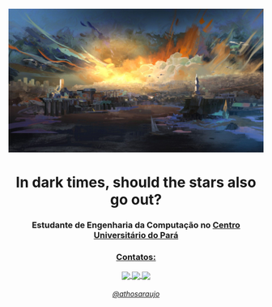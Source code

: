 <h4 align="center">
 
![Revachol](https://github.com/athosaraujo/athosaraujo/blob/main/revachol.jpg)
 

<h4 align="center">
<h1 align="center">In dark times, should the stars also go out?</h1>



<h3 align="center"> Estudante de Engenharia da Computação no <a href="https://www.cesupa.br">Centro Universitário do Pará</h3>


<h3 align="center">Contatos:</h3>

<p align="center">
  <a href="https://instagram.com/ahtoous/">
    <img
      align="center"
      src="https://img.shields.io/badge/Instagram-1C1C1C?style=for-the-badge&logo=instagram&logoColor=16348C"
    />
  </a>
  <a href="https://x.com/bombtheITind">
    <img
      align="center"
      src="https://img.shields.io/badge/Twitter-1C1C1C?style=for-the-badge&logo=twitter&logoColor=D5120E"
    />
  </a>
  <a href="https://www.linkedin.com/in/athos-araujo-127547234/">
    <img
         align="center"
         src="https://img.shields.io/badge/LinkedIn-1C1C1C?style=for-the-badge&logo=linkedin&logoColor=F2AC29"
  </a>

</p>

 
</p>
<h6 align="center"> @athosaraujo</h5>
</details>
